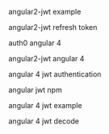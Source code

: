 angular2-jwt example

angular2-jwt refresh token

auth0 angular 4

angular2-jwt angular 4

angular 4 jwt authentication

angular jwt npm

angular 4 jwt example

angular 4 jwt decode
